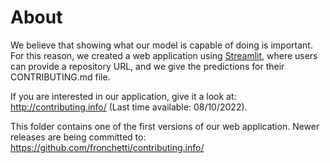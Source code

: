 # About
We believe that showing what our model is capable of doing is important. For this reason, we created a web application using [Streamlit](https://streamlit.io/), where users can provide a repository URL, and we give the predictions for their CONTRIBUTING.md file. 

If you are interested in our application, give it a look at: http://contributing.info/ (Last time available: 08/10/2022).

This folder contains one of the first versions of our web application. Newer releases are being committed to: https://github.com/fronchetti/contributing.info/

